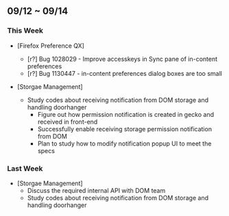 ## 09/12 ~ 09/14 ##

### This Week ###

* [Firefox Preference QX]
  - [r?] Bug 1028029 - Improve accesskeys in Sync pane of in-content preferences
  - [r?] Bug 1130447 - in-content preferences dialog boxes are too small

* [Storgae Management]
  - Study codes about receiving notification from DOM storage and handling doorhanger
    - Figure out how permission notification is created in gecko and received in front-end
    - Successfully enable receiving storage permission notification from DOM
    - Plan to study how to modify notification popup UI to meet the specs

### Last Week ###

* [Storgae Management]
  - Discuss the required internal API with DOM team
  - Study codes about receiving notification from DOM storage and handling doorhanger
